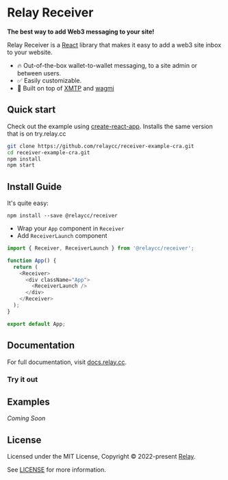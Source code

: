 # Relay Receiver

**The best way to add Web3 messaging to your site!**

Relay Receiver is a [React](https://reactjs.org/) library that makes it easy to
add a web3 site inbox to your website.

- 🔥 Out-of-the-box wallet-to-wallet messaging, to a site admin or between users. 
- ✅ Easily customizable.
- 🦄 Built on top of [XMTP](https://xmtp.com) and [wagmi](https://github.com/tmm/wagmi)

## Quick start

Check out the example using [create-react-app](https://create-react-app.dev/). Installs the same version that is on try.relay.cc 

```bash
git clone https://github.com/relaycc/receiver-example-cra.git
cd receiver-example-cra.git
npm install
npm start
```

## Install Guide

It's quite easy:

```
npm install --save @relaycc/receiver
```

- Wrap your `App` component in `Receiver`
- Add `ReceiverLaunch` component

```TypeScript
import { Receiver, ReceiverLaunch } from '@relaycc/receiver';

function App() {
  return (
    <Receiver>
      <div className="App">
        <ReceiverLaunch />
      </div>
    </Receiver>
  );
}

export default App;
```

## Documentation

For full documentation, visit [docs.relay.cc](https://docs.relay.cc/relay/relay-receiver).

### Try it out

## Examples

_Coming Soon_

## License

Licensed under the MIT License, Copyright © 2022-present [Relay](https://relay.cc).

See [LICENSE](./LICENSE) for more information.
